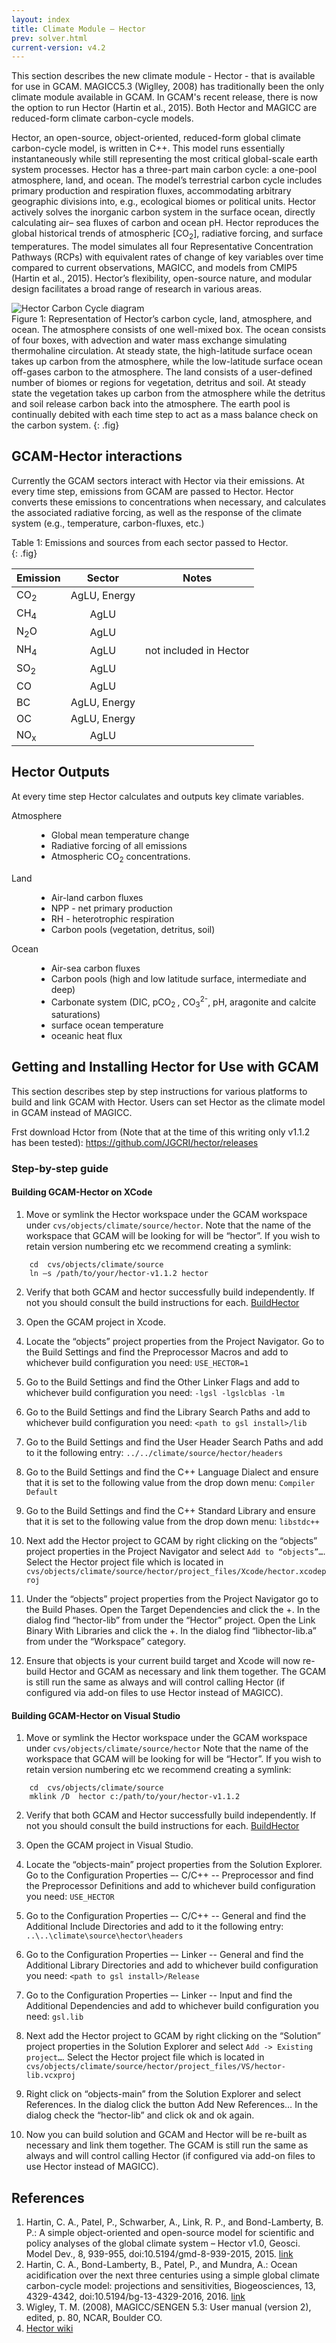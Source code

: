 ```yaml
---
layout: index
title: Climate Module – Hector	
prev: solver.html
current-version: v4.2
---
```


This section describes the new climate module - Hector - that is available for use in GCAM. MAGICC5.3 (Wiglley, 2008) has traditionally been the only climate module available in GCAM.  In GCAM's recent release, there is now the option to run Hector (Hartin et al., 2015).  Both Hector and MAGICC are reduced-form climate carbon-cycle models. 

Hector, an open-source, object-oriented, reduced-form global climate carbon-cycle model, is written in C++. This model runs essentially instantaneously while still representing the most critical global-scale earth system processes. Hector has a three-part main carbon cycle: a one-pool atmosphere, land, and ocean. The model’s terrestrial carbon cycle includes primary production and respiration fluxes, accommodating arbitrary geographic divisions into, e.g., ecological biomes or political units. Hector actively solves the inorganic carbon system in the surface ocean, directly calculating air– sea fluxes of carbon and ocean pH. Hector reproduces the global historical trends of atmospheric [CO<sub>2</sub>], radiative forcing, and surface temperatures. The model simulates all four Representative Concentration Pathways (RCPs) with equivalent rates of change of key variables over time compared to current observations, MAGICC, and models from CMIP5 (Hartin et al., 2015). Hector’s flexibility, open-source nature, and modular design facilitates a broad range of research in various areas. 

![Hector Carbon Cycle diagram](gcam-figs/hector_box_model.png)<br/>
Figure 1: Representation of Hector’s carbon cycle, land, atmosphere, and ocean. The atmosphere consists of one well-mixed box. The ocean consists of four boxes, with advection and water mass exchange simulating thermohaline circulation. At steady state, the high-latitude surface ocean takes up carbon from the atmosphere, while the low-latitude surface ocean off-gases carbon to the atmosphere. The land consists of a user-defined number of biomes or regions for vegetation, detritus and soil. At steady state the vegetation takes up carbon from the atmosphere while the detritus and soil release carbon back into the atmosphere. The earth pool is continually debited with each time step to act as a mass balance check on the carbon system. 
{: .fig}

## GCAM-Hector interactions
Currently the GCAM sectors interact with Hector via their emissions.  At every time step, emissions from GCAM are passed to Hector. Hector converts these emissions to concentrations when necessary, and calculates the associated radiative forcing, as well as the response of the climate system (e.g., temperature, carbon-fluxes, etc.)  

Table 1: Emissions and sources from each sector passed to Hector.  
{: .fig}

| Emission| Sector  | Notes |
| ------- |:-------:| :------: |
| CO<sub>2</sub>     | AgLU, Energy  | |
| CH<sub>4</sub>     | AgLU    | |
| N<sub>2</sub>O 	  | AgLU    | |
| NH<sub>4</sub>     | AgLU    | not included in Hector |
| SO<sub>2</sub>    | AgLU    | |
| CO 	  | AgLU    |         |
| BC      | AgLU, Energy    | |
| OC      | AgLU, Energy    ||
| NO<sub>x</sub> 	  | AgLU    | |


## Hector Outputs
At every time step Hector calculates and outputs key climate variables.  

<dl>
<dt>Atmosphere</dt>
<dd><ul>
	<li>Global mean temperature change</li> 
	<li>Radiative forcing of all emissions</li>
	<li>Atmospheric CO<sub>2</sub> concentrations.</li>
	</ul>
</dd>

<dt>Land</dt>
<dd><ul>
	<li>Air-land carbon fluxes</li>
	<li>NPP - net primary production</li>
	<li>RH - heterotrophic respiration</li>
	<li>Carbon pools (vegetation, detritus, soil)</li>
	</ul>
</dd>

<dt>Ocean</dt>
<dd><ul>
	<li>Air-sea carbon fluxes</li>
	<li>Carbon pools (high and low latitude surface, intermediate and deep)</li>
	<li>Carbonate system (DIC, pCO<sub>2 </sub>,
	CO<sub>3</sub><sup>2-</sup>, pH, aragonite and calcite
	saturations)</li>
	<li>surface ocean temperature</li>
	<li>oceanic heat flux</li>
	</ul>
</dd>
</dl>

## Getting and Installing Hector for Use with GCAM
This section describes step by step instructions for various platforms to build and link GCAM with Hector.  Users can set Hector as the climate model in GCAM instead of MAGICC.

Frst download Hctor from (Note that at the time of this writing only v1.1.2 has been tested): https://github.com/JGCRI/hector/releases

### Step-by-step guide

#### Building GCAM-Hector on XCode

1. Move or symlink the Hector workspace under the GCAM workspace under
   `cvs/objects/climate/source/hector`. Note that the name of the
   workspace that GCAM will be looking for will be “hector”.  If you
   wish to retain version numbering etc we recommend creating a
   symlink: 

```
	cd  cvs/objects/climate/source
	ln –s /path/to/your/hector-v1.1.2 hector
```	

2. Verify that both GCAM and hector successfully build independently.  If not you should consult the build instructions for each. [BuildHector](https://github.com/JGCRI/hector/wiki/BuildHector)

3. Open the GCAM project in Xcode.

4. Locate the “objects” project properties from the Project
   Navigator. Go to the Build Settings and find the Preprocessor
   Macros and add to whichever build configuration you need:  `USE_HECTOR=1`

5. Go to the Build Settings and find the Other Linker Flags and add to
   whichever build configuration you need: `-lgsl -lgslcblas -lm` 

6. Go to the Build Settings and find the Library Search Paths and add
   to whichever build configuration you need: `<path to gsl
   install>/lib` 

7. Go to the Build Settings and find the User Header Search Paths and
	add to it the following entry: `../../climate/source/hector/headers`

8. Go to the Build Settings and find the C++ Language Dialect and ensure that it is set to the following value from the drop down menu: `Compiler Default`

9. Go to the Build Settings and find the C++ Standard Library and ensure that it is set to the following value from the drop down menu: `libstdc++ `

10. Next add the Hector project to GCAM by right clicking on the
    “objects” project properties in the Project Navigator and select
    `Add to “objects”…`. Select the Hector project file which is
    located in
    `cvs/objects/climate/source/hector/project_files/Xcode/hector.xcodeproj` 

11. Under the “objects” project properties from the Project Navigator go to the Build Phases.
	Open the Target Dependencies and click the +.  In the dialog find “hector-lib” from under the “Hector” project.
	Open the Link Binary With Libraries and click the +.  In the dialog find “libhector-lib.a” from under the “Workspace” category.

12. Ensure that objects is your current build target and Xcode will now re-build Hector and GCAM as necessary and link them together.  The GCAM is still run the same as always and will control calling Hector (if configured via add-on files to use Hector instead of MAGICC).

#### Building GCAM-Hector on Visual Studio
1.  Move or symlink the Hector workspace under the GCAM workspace under `cvs/objects/climate/source/hector` Note that the name of the workspace that GCAM will be looking for will be “Hector”.  If you wish to retain version numbering etc we recommend creating a symlink:

```
	cd  cvs/objects/climate/source  
	mklink /D  hector c:/path/to/your/hector-v1.1.2
```

2. Verify that both GCAM and Hector successfully build independently.  If not you should consult the build instructions for each. [BuildHector](https://github.com/JGCRI/hector/wiki/BuildHector)

3. Open the GCAM project in Visual Studio.

4. Locate the “objects-main” project properties from the Solution
   Explorer. Go to the Configuration Properties –- C/C++ --
   Preprocessor and find the Preprocessor Definitions and add to
   whichever build configuration you need: `USE_HECTOR` 

5. Go to the Configuration Properties –- C/C++ -- General and find the Additional Include Directories and add to it the following entry: `..\..\climate\source\hector\headers`

6. Go to the Configuration Properties –- Linker -- General and find the Additional Library Directories and add to whichever build configuration you need: `<path to gsl install>/Release`

7. Go to the Configuration Properties –- Linker -- Input and find the Additional Dependencies and add to whichever build configuration you need: `gsl.lib`

8. Next add the Hector project to GCAM by right clicking on the
   “Solution” project properties in the Solution Explorer and select
   `Add -> Existing project…`. Select the Hector project file which is
   located in
   `cvs/objects/climate/source/hector/project_files/VS/hector-lib.vcxproj` 

9. Right click on “objects-main” from the Solution Explorer and select
   References. In the dialog click the button Add New References…  In
   the dialog check the “hector-lib” and click ok and ok again. 

10. Now you can build solution and GCAM and Hector will be re-built as necessary and link them together.  The GCAM is still run the same as always and will control calling Hector (if configured via add-on files to use Hector instead of MAGICC).

## References
1. Hartin, C. A., Patel, P., Schwarber, A., Link, R. P., and
   Bond-Lamberty, B. P.: A simple object-oriented and open-source
   model for scientific and policy analyses of the global climate
   system – Hector v1.0, Geosci. Model Dev., 8, 939-955,
   doi:10.5194/gmd-8-939-2015, 2015. [link](http://www.geosci-model-dev.net/8/939/2015/)  
2. Hartin, C. A., Bond-Lamberty, B., Patel, P., and Mundra, A.: Ocean
   acidification over the next three centuries using a simple global
   climate carbon-cycle model: projections and sensitivities,
   Biogeosciences, 13, 4329-4342,
   doi:10.5194/bg-13-4329-2016, 2016. [link](http://www.biogeosciences.net/13/4329/2016/bg-13-4329-2016.html)  
3. Wigley, T. M. (2008), MAGICC/SENGEN 5.3: User manual (version 2),
   edited, p. 80, NCAR, Boulder CO.  
4. [Hector wiki](https://github.com/JGCRI/hector/wiki)

